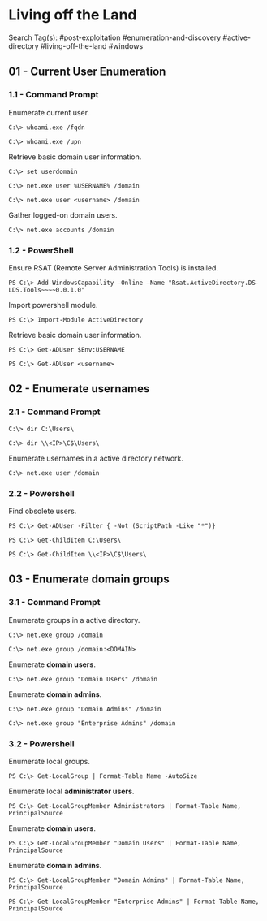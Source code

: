 # Living off the Land

Search Tag(s): #post-exploitation #enumeration-and-discovery #active-directory #living-off-the-land #windows

## 01 - Current User Enumeration

### 1.1 - Command Prompt

Enumerate current user.

```
C:\> whoami.exe /fqdn

C:\> whoami.exe /upn
```

Retrieve basic domain user information.

```
C:\> set userdomain

C:\> net.exe user %USERNAME% /domain

C:\> net.exe user <username> /domain
```

Gather logged-on domain users.

```
C:\> net.exe accounts /domain
```

### 1.2 - PowerShell

Ensure RSAT (Remote Server Administration Tools) is installed.

```
PS C:\> Add-WindowsCapability –Online –Name "Rsat.ActiveDirectory.DS-LDS.Tools~~~~0.0.1.0"
```

Import powershell module.

```
PS C:\> Import-Module ActiveDirectory
```

Retrieve basic domain user information.

```
PS C:\> Get-ADUser $Env:USERNAME

PS C:\> Get-ADUser <username>
```

## 02 - Enumerate usernames

### 2.1 - Command Prompt

```
C:\> dir C:\Users\

C:\> dir \\<IP>\C$\Users\
```

Enumerate usernames in a active directory network.

```
C:\> net.exe user /domain
```

### 2.2 - Powershell

Find obsolete users.

```
PS C:\> Get-ADUser -Filter { -Not (ScriptPath -Like "*")}

PS C:\> Get-ChildItem C:\Users\

PS C:\> Get-ChildItem \\<IP>\C$\Users\
```

## 03 - Enumerate domain groups

### 3.1 - Command Prompt

Enumerate groups in a active directory.

```
C:\> net.exe group /domain

C:\> net.exe group /domain:<DOMAIN>
```

Enumerate **domain users**.

```
C:\> net.exe group "Domain Users" /domain
```

Enumerate **domain admins**.

```
C:\> net.exe group "Domain Admins" /domain

C:\> net.exe group "Enterprise Admins" /domain
```

### 3.2 - Powershell

Enumerate local groups.

```
PS C:\> Get-LocalGroup | Format-Table Name -AutoSize
```

Enumerate local **administrator users**.

```
PS C:\> Get-LocalGroupMember Administrators | Format-Table Name, PrincipalSource
```

Enumerate **domain users**.

```
PS C:\> Get-LocalGroupMember "Domain Users" | Format-Table Name, PrincipalSource
```

Enumerate **domain admins**.

```
PS C:\> Get-LocalGroupMember "Domain Admins" | Format-Table Name, PrincipalSource

PS C:\> Get-LocalGroupMember "Enterprise Admins" | Format-Table Name, PrincipalSource
```